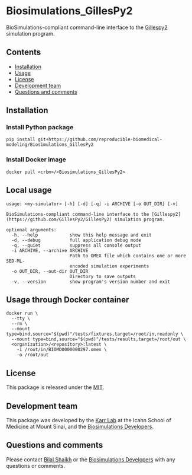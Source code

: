 # Biosimulations_GillesPy2
BioSimulations-compliant command-line interface to the [Gillespy2](https://github.com/GillesPy2/GillesPy2) simulation program.

## Contents
* [Installation](#installation)
* [Usage](#usage)
* [License](#license)
* [Development team](#development-team)
* [Questions and comments](#questions-and-comments)

## Installation

### Install Python package
```
pip install git+https://github.com/reproducible-biomedical-modeling/Biosimulations_GillesPy2
```

### Install Docker image
```
docker pull <crbm>/<Biosimulations_GillesPy2>
```

## Local usage
```
usage: <my-simulator> [-h] [-d] [-q] -i ARCHIVE [-o OUT_DIR] [-v]

BioSimulations-compliant command-line interface to the [Gillespy2](https://github.com/GillesPy2/GillesPy2) simulation program.

optional arguments:
  -h, --help            show this help message and exit
  -d, --debug           full application debug mode
  -q, --quiet           suppress all console output
  -i ARCHIVE, --archive ARCHIVE
                        Path to OMEX file which contains one or more SED-ML-
                        encoded simulation experiments
  -o OUT_DIR, --out-dir OUT_DIR
                        Directory to save outputs
  -v, --version         show program's version number and exit
```

## Usage through Docker container
```
docker run \
  --tty \
  --rm \
  --mount type=bind,source="$(pwd)"/tests/fixtures,target=/root/in,readonly \
  --mount type=bind,source="$(pwd)"/tests/results,target=/root/out \
  <organization>/<repository>:latest \
    -i /root/in/BIOMD0000000297.omex \
    -o /root/out
```

## License
This package is released under the [MIT](LICENSE).

## Development team
This package was developed by the [Karr Lab](https://www.karrlab.org) at the Icahn School of Medicine at Mount Sinai, and the [Biosimulations Developers](http://Biosimulations.org).

## Questions and comments
Please contact  [Bilal Shaikh](mailto:<BilalSgaikh42@gmail.com>)  or the [Biosimulations Developers](mailto:<info@biosimulations.org>) with any questions or comments.
